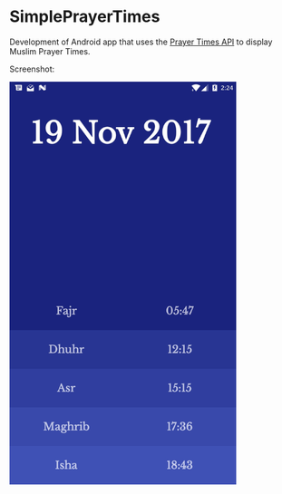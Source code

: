 # SimplePrayerTimes
Development of Android app that uses the <a href="https://aladhan.com/prayer-times-api" target="_blank">Prayer Times API</a> to display Muslim Prayer Times.

Screenshot:

<img src="https://raw.githubusercontent.com/mushfiq814/SimplePrayerTimes/master/Screenshots/ScreenCurrent.png" alt="Screenshot" width="400">
